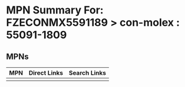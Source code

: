 



# MPN Summary For: FZECONMX5591189 > con-molex : 55091-1809

## MPNs
  

|MPN|Direct Links|Search Links|
| :--- | :--- | :--- |
||||
